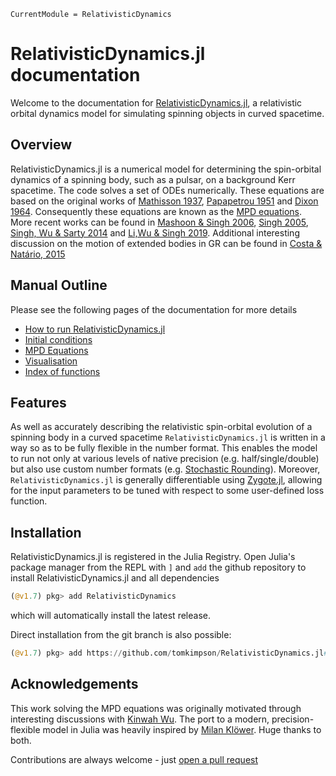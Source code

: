 ```@meta
CurrentModule = RelativisticDynamics
```

# RelativisticDynamics.jl documentation

Welcome to the documentation for [RelativisticDynamics.jl](https://github.com/tomkimpson/RelativisticDynamics.jl), a relativistic orbital dynamics model for simulating spinning objects in curved spacetime.

## Overview
RelativisticDynamics.jl is a numerical model for determining the spin-orbital dynamics of a spinning body, such as a pulsar, on a background Kerr spacetime. The code solves a set of ODEs numerically. These equations are based on the original works of [Mathisson 1937](https://link.springer.com/article/10.1007/s10714-010-0939-y), [Papapetrou 1951](https://royalsocietypublishing.org/doi/10.1098/rspa.1951.0200) and [Dixon 1964](https://ui.adsabs.harvard.edu/abs/1964NCim...34..317D). Consequently these equations are known as the [MPD equations](https://en.wikipedia.org/wiki/Mathisson%E2%80%93Papapetrou%E2%80%93Dixon_equations). More recent works can be found in [Mashoon & Singh 2006](https://arxiv.org/abs/astro-ph/0608278), [Singh 2005](https://journals.aps.org/prd/abstract/10.1103/PhysRevD.72.084033), [Singh, Wu & Sarty 2014](https://arxiv.org/abs/1403.7171) and [Li,Wu & Singh 2019](https://arxiv.org/abs/1902.03146). Additional interesting discussion on the motion of extended bodies in GR can be found in [Costa & Natário, 2015](https://arxiv.org/abs/1410.6443)



## Manual Outline

Please see the following pages of the documentation for more details    


- [How to run RelativisticDynamics.jl](how_to_run.md)
- [Initial conditions](IC.md)
- [MPD Equations](how_to_run.md)
- [Visualisation](visualisation.md)
- [Index of functions](how_to_run.md)


## Features

As well as accurately describing the relativistic spin-orbital evolution of a spinning body in a curved spacetime `RelativisticDynamics.jl` is written in a way so as to be fully flexible in the number format. This enables the model to run not only at various levels of native precision (e.g. half/single/double) but also use custom number formats (e.g. [Stochastic Rounding](https://github.com/milankl/StochasticRounding.jl)). Moreover, `RelativisticDynamics.jl` is generally differentiable using [Zygote.jl](https://fluxml.ai/Zygote.jl/latest/), allowing for the input parameters to be tuned with respect to some user-defined loss function.



## Installation

RelativisticDynamics.jl is registered in the Julia Registry. Open Julia's package manager from the REPL with `]`
and `add` the github repository to install RelativisticDynamics.jl and all dependencies
```julia
(@v1.7) pkg> add RelativisticDynamics
```
which will automatically install the latest release. 

Direct installation from the git branch is also possible:
```julia
(@v1.7) pkg> add https://github.com/tomkimpson/RelativisticDynamics.jl#branch_name
```



## Acknowledgements 
This work solving the MPD equations was originally motivated through interesting discussions with [Kinwah Wu](https://www.ucl.ac.uk/mssl/people/prof-kinwah-wu). The port to a modern, precision-flexible model in Julia was heavily inspired by [Milan Klöwer](https://github.com/milankl). Huge thanks to both.


Contributions are always welcome - just [open a pull request](https://github.com/tomkimpson/RelativisticDynamics.jl/pulls)


